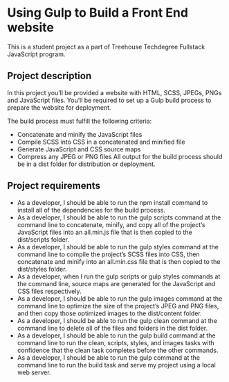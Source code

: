 # Using Gulp to Build a Front End website
This is a student project as a part of Treehouse Techdegree Fullstack JavaScript program.

## Project description
In this project you’ll be provided a website with HTML, SCSS, JPEGs, PNGs and JavaScript files. You’ll be required to set up a Gulp build process to prepare the website for deployment.

The build process must fulfill the following criteria:
* Concatenate and minify the JavaScript files
* Compile SCSS into CSS in a concatenated and minified file
* Generate JavaScript and CSS source maps
* Compress any JPEG or PNG files
All output for the build process should be in a dist folder for distribution or deployment.

## Project requirements
* As a developer, I should be able to run the npm install command to install all of the dependencies for the build process.
* As a developer, I should be able to run the gulp scripts command at the command line to concatenate, minify, and copy all of the project’s JavaScript files into an all.min.js file that is then copied to the dist/scripts folder.
* As a developer, I should be able to run the gulp styles command at the command line to compile the project’s SCSS files into CSS, then concatenate and minify into an all.min.css file that is then copied to the dist/styles folder.
* As a developer, when I run the gulp scripts or gulp styles commands at the command line, source maps are generated for the JavaScript and CSS files respectively.
* As a developer, I should be able to run the gulp images command at the command line to optimize the size of the project’s JPEG and PNG files, and then copy those optimized images to the dist/content folder.
* As a developer, I should be able to run the gulp clean command at the command line to delete all of the files and folders in the dist folder.
* As a developer, I should be able to run the gulp build command at the command line to run the clean, scripts, styles, and images tasks with confidence that the clean task completes before the other commands.
* As a developer, I should be able to run the gulp command at the command line to run the build task and serve my project using a local web server.
